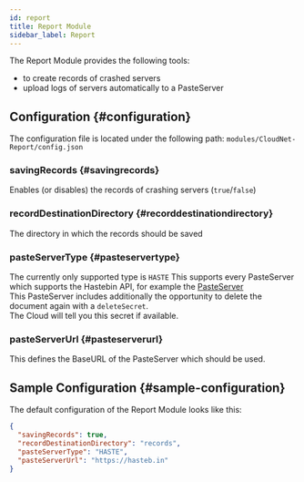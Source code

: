```yaml
---
id: report
title: Report Module
sidebar_label: Report
---
```


The Report Module provides the following tools:

- to create records of crashed servers
- upload logs of servers automatically to a PasteServer

## Configuration {#configuration}

The configuration file is located under the following path: `modules/CloudNet-Report/config.json`

### savingRecords {#savingrecords}

Enables (or disables) the records of crashing servers (`true`/`false`)

### recordDestinationDirectory {#recorddestinationdirectory}

The directory in which the records should be saved

### pasteServerType {#pasteservertype}

The currently only supported type is `HASTE`
This supports every PasteServer which supports the Hastebin API, for example the [PasteServer](https://github.com/juliarn/PasteServer#api)  
This PasteServer includes additionally the opportunity to delete the document again with a `deleteSecret`.  
The Cloud will tell you this secret if available.

### pasteServerUrl {#pasteserverurl}

This defines the BaseURL of the PasteServer which should be used.

## Sample Configuration {#sample-configuration}

The default configuration of the Report Module looks like this:

```json
{
  "savingRecords": true,
  "recordDestinationDirectory": "records",
  "pasteServerType": "HASTE",
  "pasteServerUrl": "https://hasteb.in"
}
```

